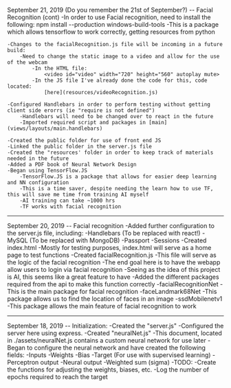 September 21, 2019 (Do you remember the 21st of September?) -- Facial Recognition (cont)
    -In order to use Facial recognition, need to install the following:
        npm install --production windows-build-tools
            -This is a package which allows tensorflow to work correctly, getting resources from python

    -Changes to the facialRecognition.js file will be incoming in a future build:
        -Need to change the static image to a video and allow for the use of the webcam
            -In the HTML file:
                <video id="video" width="720" height="560" autoplay mute>
            -In the JS file I've already done the code for this, code located:
                [here](resources/videoRecognition.js)

    -Configured Handlebars in order to perform testing without getting client side erorrs (ie "require is not defined")
        -Handlebars will need to be changed over to react in the future
        -Imported required script and packages in [main](views/layouts/main.handlebars)

    -Created the public folder for use of front end JS
    -Linked the public folder in the server.js file
    -Created the "resources' folder in order to keep track of materials needed in the future 
    -Added a PDF book of Neural Network Design
    -Began using TensorFlow.JS 
        -TensorFlow.JS is a package that allows for easier deep learning and NN configuration
        -This is a time saver, despite needing the learn how to use TF, this will save me time from training AI myself
        -AI training can take ~1000 hrs
        -TF works with facial recognition

**********************************************************************************************************************************
September 20, 2019 -- Facial recognition
    -Added further configuration to the server.js file, including:
        -Handlebars (To be replaced with react!)
        -MySQL (To be replaced with MongoDB)
        -Passport
        -Sessions
    -Created index.html
        -Mostly for testing purposes, index.html will serve as a home page to test functions
    -Created facialRecognition.js 
        -This file will serve as the logic of the facial recognition
        -The end goal here is to have the webapp allow users to login via facial recognition
            -Seeing as the idea of this project is AI, this seems like a great feature to have
        -Added the different packages required from the api to make this function correctly
            -facialRecognitionNet
                -This is the main package for facial recognition
            -faceLandmark68Net
                -This package allows us to find the location of faces in an image
            -ssdMobilenetv1
                -This package allows the main feature of facial recognition to work

**********************************************************************************************************************************
September 18, 2019 -- Initialization:
    -Created the "server.js"
        -Configured the server here using express.
    -Created "neuralNet.js"
        -This document, located in ./assets/neuralNet.js contains a custom neural network for use later
        -Began to configure the neural network and have created the following fields:
            -Inputs
            -Weights
            -Bias
            -Target (For use with supervised learning)
            -Perceptron output
            -Neural output
            -Weighted sum (sigma)
        -TODO:
            -Create the functions for adjusting the weights, biases, etc.
            -Log the number of epochs required to reach the target